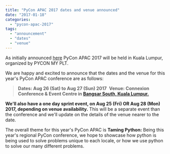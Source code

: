 ```yaml
---
title: "PyCon APAC 2017 dates and venue announced"
date: "2017-01-18"
categories:
  - "pycon-apac-2017"
tags:
  - "announcement"
  - "dates"
  - "venue"
---
```


As initially announced [here](http://pycon.my/2016/08/17/pycon-apac-2017-in-kuala-lumpur/) PyCon APAC 2017 will be held in Kuala Lumpur, organized by PYCON MY PLT.

We are happy and excited to announce that the dates and the venue for this year's PyCon APAC conference are as follows:

> **Dates: Aug 26 (Sat) to Aug 27 (Sun) 2017**  **Venue: Connexion Conference & Event Centre in [Bangsar South, Kuala Lumpur.](http://www.bangsarsouth.com/location/)**

**We'll also have a one day sprint event, on Aug 25 (Fri) OR Aug 28 (Mon) 2017, depending on venue availability.** This will be a separate event than the conference and we'll update on the details of the venue nearer to the date.

The overall theme for this year's PyCon APAC is **Taming Python:** Being this year's regional PyCon conference, we hope to showcase how python is being used to solve problems unique to each locale, or how we use python to solve our many different problems.
